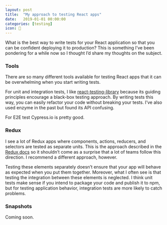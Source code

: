 ```yaml
---
layout: post
title:  "My approach to testing React apps"
date:   2019-01-01 00:00:00
categories: [testing]
icon: 🧠
---
```


What is the best way to write tests for your React application so that you can be confident deploying it to production? This is something I’ve been pondering for a while now so I thought I’d share my thoughts on the subject.

### Tools

There are so many different tools available for testing React apps that it can be overwhelming when you start writing tests.

For unit and integration tests, I like [react-testing-library](https://github.com/kentcdodds/react-testing-library) because its guiding principles encourage a black-box testing approach. By writing tests this way, you can easily refactor your code without breaking your tests. I’ve also used enzyme in the past but found its API confusing.

For E2E test Cypress.io is pretty good.

### Redux

I see a lot of Redux apps where components, actions, reducers, and selectors are tested as separate units. This is the approach described in the [Redux docs](https://redux.js.org/recipes/writing-tests) so it shouldn’t come as a surprise that a lot of teams follow this direction. I recommend a different approach, however.

Testing these elements separately doesn’t ensure that your app will behave as expected when you put them together. Moreover, what I often see is that testing the integration between these elements is neglected. I think unit tests make sense if you intend to package your code and publish it to npm, but for testing application behavior, integration tests are more likely to catch problems.

### Snapshots

Coming soon.


